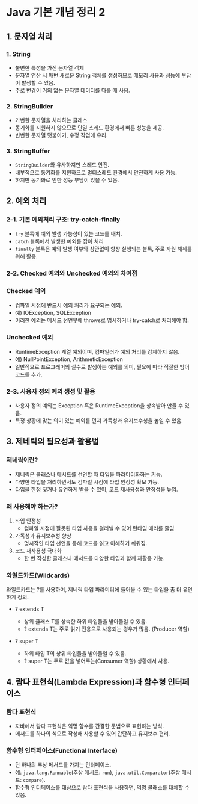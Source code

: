 # Java 기본 개념 정리 2

## 1. 문자열 처리
### 1. String
- 불변한 특성을 가진 문자열 객체
- 문자열 연산 시 매번 새로운 String 객체를 생성하므로 메모리 사용과 성능에 부담이 발생할 수 있음.
- 주로 변경이 거의 없는 문자열 데이터를 다룰 때 사용.

### 2. StringBuilder
- 가변한 문자열을 처리하는 클래스
- 동기화를 지원하지 않으므로 단일 스레드 환경에서 빠른 성능을 제공.
- 빈번한 문자열 덧붙이기, 수정 작업에 유리.

### 3. StringBuffer
- `StringBuilder`와 유사하지만 스레드 안전.
- 내부적으로 동기화를 지원하므로 멀티스레드 환경에서 안전하게 사용 가능.
- 하지만 동기화로 인한 성능 부담이 있을 수 있음.

## 2. 예외 처리
### 2-1. 기본 예외처리 구조: try-catch-finally
- `try` 블록에 예외 발생 가능성이 있는 코드를 배치.
- `catch` 블록에서 발생한 예외를 잡아 처리
- `finally` 블록은 예외 발생 여부와 상관없이 항상 실행되는 블록, 주로 자원 해제를 위해 활용.

### 2-2. Checked 예외와 Unchecked 예외의 차이점
### Checked 예외
- 컴파일 시점에 반드시 예외 처리가 요구되는 예외.
- 예) IOException, SQLException
- 이러한 예외는 메서드 선언부에 throws로 명시하거나 try-catch로 처리해야 함.

### Unchecked 예외
- RuntimeException 계열 예외이며, 컴파일러가 예외 처리를 강제하지 않음.
- 예) NullPointException, ArithmeticException
- 일반적으로 프로그래머의 실수로 발생하는 예외를 의미, 필요에 따라 적절한 방어 코드를 추가.

### 2-3. 사용자 정의 예외 생성 및 활용
- 사용자 정의 예외는 Exception 혹은 RuntimeException을 상속받아 만들 수 있음.
- 특정 상황에 맞는 의미 있는 예외를 던져 가독성과 유지보수성을 높일 수 있음.

## 3. 제네릭의 필요성과 활용법
### 제네릭이란?
- 제네릭은 클래스나 메서드를 선언할 때 타입을 파라미터화하는 기능.
- 다양한 타입을 처리하면서도 컴파일 시점에 타입 안정성 확보 가능.
- 타입을 한정 짓거나 유연하게 받을 수 있어, 코드 재사용성과 안정성을 높임.

### 왜 사용해야 하는가?
1. 타입 안정성
   - 컴파일 시점에 잘못된 타입 사용을 걸러낼 수 있어 런타임 에러를 줄임.
2. 가독성과 유지보수성 향상
   - 명시적인 타입 선언을 통해 코드를 읽고 이해하기 쉬워짐.
3. 코드 재사용성 극대화
   - 한 번 작성한 클래스나 메서드를 다양한 타입과 함께 재활용 가능.

### 와일드카드(Wildcards)

와일드카드는 ?를 사용하며, 제네릭 타입 파라미터에 들어올 수 있는 타입을 좀 더 유연하게 정의.

- ? extends T
  - 상위 클래스 T를 상속한 하위 타입들을 받아들일 수 있음.
  - ? extends T는 주로 읽기 전용으로 사용되는 경우가 많음. (Producer 역할)

- ? super T
  - 하위 타입 T의 상위 타입들을 받아들일 수 있음.
  - ? super T는 주로 값을 넣어주는(Consumer 역할) 상황에서 사용.

## 4. 람다 표현식(Lambda Expression)과 함수형 인터페이스

### 람다 표현식
- 자바에서 람다 표현식은 익명 함수를 간결한 문법으로 표현하는 방식.
- 메서드를 하나의 식으로 작성해 사용할 수 있어 간단하고 유지보수 편리.

### 함수형 인터페이스(Functional Interface)
- 단 하나의 추상 메서드를 가지는 인터페이스.
- 예: `java.lang.Runnable`(추상 메서드: `run`), `java.util.Comparator`(추상 메서드: `compare`).
- 함수형 인터페이스를 대상으로 람다 표현식을 사용하면, 익명 클래스를 대체할 수 있음.